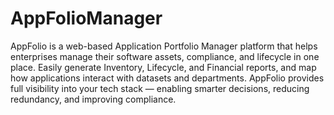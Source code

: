 # AppFolioManager

AppFolio is a web-based Application Portfolio Manager platform that helps enterprises manage their software assets, compliance, and lifecycle in one place.
Easily generate Inventory, Lifecycle, and Financial reports, and map how applications interact with datasets and departments. AppFolio provides full visibility into your tech stack — enabling smarter decisions, reducing redundancy, and improving compliance.
